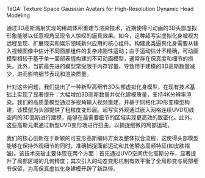 TeGA: Texture Space Gaussian Avatars for High-Resolution Dynamic Head Modeling

通过3D高斯溅射实现的稀疏体积重建与渲染技术，近期使得可动画的3D头部虚拟形象能够以任意视角呈现令人惊叹的逼真效果。如今，这种超写实虚拟化身被视为远程呈现、扩展现实和娱乐领域新兴应用的核心组件。构建此类逼真化身需要从输入视频图像中估计不同面部组件的复杂非刚性运动；由于运动估计不精确，可动画模型相较于基于单一面部表情构建的不可动画模型，通常存在保真度和细节的损失。此外，当前最先进的模型常受限于内存容量，导致用于建模的3D高斯数量减少，进而影响细节表现和渲染质量。

针对这些问题，我们提出了一种新型高细节3D头部虚拟化身模型，在现有技术基础上实现了显著提升：大幅增加3D高斯数量并优化建模质量，支持4K分辨率渲染。我们的高质量模型通过多视角输入视频重建，并基于网格化3D形变模型构建，该模型为头部提供了粗粒度变形层。超写实外观通过嵌入网格连续UVD切线空间的3D高斯进行建模，能够在最需要细节的区域实现更高效的致密化。此外，这些高斯元素通过新型UVD变形场进行扭曲，以捕捉细微的局部运动。

我们的核心创新在于新颖的可变形高斯编码方案及整体拟合流程，这使得头部模型能够在保持外观细节的同时，准确捕捉面部运动和其他瞬态高频特征(如皮肤褶皱)。该技术突破主要体现在两个方面：首先通过UVD空间优化高斯分布，显著提升了局部区域的几何精度；其次引入的动态变形机制有效平衡了全局形变与局部细节保留，为高保真虚拟化身建模开辟了新路径。
